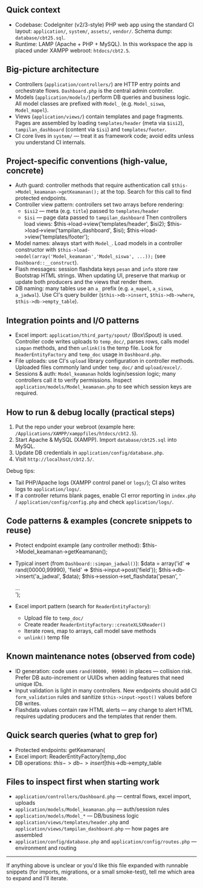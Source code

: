 ## Quick context

- Codebase: CodeIgniter (v2/3-style) PHP web app using the standard CI layout: `application/`, `system/`, `assets/`, `vendor/`. Schema dump: `database/cbt25.sql`.
- Runtime: LAMP (Apache + PHP + MySQL). In this workspace the app is placed under XAMPP webroot: `htdocs/cbt2.5`.

## Big-picture architecture

- Controllers (`application/controllers/`) are HTTP entry points and orchestrate flows. `Dashboard.php` is the central admin controller.
- Models (`application/models/`) perform DB queries and business logic. All model classes are prefixed with `Model_` (e.g. `Model_siswa`, `Model_mapel`).
- Views (`application/views/`) contain templates and page fragments. Pages are assembled by loading `templates/header` (meta via `$isi2`), `tampilan_dashboard` (content via `$isi`) and `templates/footer`.
- CI core lives in `system/` — treat it as framework code; avoid edits unless you understand CI internals.

## Project-specific conventions (high-value, concrete)

- Auth guard: controller methods that require authentication call `$this->Model_keamanan->getKeamanan();` at the top. Search for this call to find protected endpoints.
- Controller view pattern: controllers set two arrays before rendering:
  - `$isi2` — meta (e.g. `title`) passed to `templates/header`
  - `$isi` — page data passed to `tampilan_dashboard`
    Then controllers load views:
    $this->load->view('templates/header', $isi2);
  $this->load->view('tampilan_dashboard', $isi);
  $this->load->view('templates/footer');
- Model names: always start with `Model_`. Load models in a controller constructor with `$this->load->model(array('Model_keamanan','Model_siswa', ...));` (see `Dashboard::__construct`).
- Flash messages: session flashdata keys `pesan` and `info` store raw Bootstrap HTML strings. When updating UI, preserve that markup or update both producers and the views that render them.
- DB naming: many tables use an `a_` prefix (e.g. `a_mapel`, `a_siswa`, `a_jadwal`). Use CI's query builder (`$this->db->insert`, `$this->db->where`, `$this->db->empty_table`).

## Integration points and I/O patterns

- Excel import: `application/third_party/spout/` (Box\Spout) is used. Controller code writes uploads to `temp_doc/`, parses rows, calls model `simpan` methods, and then `unlink()`s the temp file. Look for `ReaderEntityFactory` and `temp_doc` usage in `Dashboard.php`.
- File uploads: use CI's `upload` library configuration in controller methods. Uploaded files commonly land under `temp_doc/` and `upload/excel/`.
- Sessions & auth: `Model_keamanan` holds login/session logic; many controllers call it to verify permissions. Inspect `application/models/Model_keamanan.php` to see which session keys are required.

## How to run & debug locally (practical steps)

1. Put the repo under your webroot (example here: `/Applications/XAMPP/xamppfiles/htdocs/cbt2.5`).
2. Start Apache & MySQL (XAMPP). Import `database/cbt25.sql` into MySQL.
3. Update DB credentials in `application/config/database.php`.
4. Visit `http://localhost/cbt2.5/`.

Debug tips:

- Tail PHP/Apache logs (XAMPP control panel or `logs/`); CI also writes logs to `application/logs/`.
- If a controller returns blank pages, enable CI error reporting in `index.php` / `application/config/config.php` and check `application/logs/`.

## Code patterns & examples (concrete snippets to reuse)

- Protect endpoint example (any controller method):
  $this->Model_keamanan->getKeamanan();

- Typical insert (from `Dashboard::simpan_jadwal()`):
  $data = array('id' => rand(00000,99990), 'field' => $this->input->post('field'));
  $this->db->insert('a_jadwal', $data);
  $this->session->set_flashdata('pesan', '<div class="alert">...</div>');

- Excel import pattern (search for `ReaderEntityFactory`):
  - Upload file to `temp_doc/`
  - Create reader `ReaderEntityFactory::createXLSXReader()`
  - Iterate rows, map to arrays, call model save methods
  - `unlink()` temp file

## Known maintenance notes (observed from code)

- ID generation: code uses `rand(00000, 99990)` in places — collision risk. Prefer DB auto-increment or UUIDs when adding features that need unique IDs.
- Input validation is light in many controllers. New endpoints should add CI `form_validation` rules and sanitize `$this->input->post()` values before DB writes.
- Flashdata values contain raw HTML alerts — any change to alert HTML requires updating producers and the templates that render them.

## Quick search queries (what to grep for)

- Protected endpoints: getKeamanan(
- Excel import: ReaderEntityFactory|temp_doc
- DB operations: $this->db->insert|$this->db->empty_table

## Files to inspect first when starting work

- `application/controllers/Dashboard.php` — central flows, excel import, uploads
- `application/models/Model_keamanan.php` — auth/session rules
- `application/models/Model_*` — DB/business logic
- `application/views/templates/header.php` and `application/views/tampilan_dashboard.php` — how pages are assembled
- `application/config/database.php` and `application/config/routes.php` — environment and routing

---

If anything above is unclear or you'd like this file expanded with runnable snippets (for imports, migrations, or a small smoke-test), tell me which area to expand and I'll iterate.
